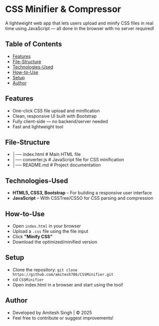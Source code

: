 # CSS Minifier & Compressor
A lightweight web app that lets users upload and minify CSS files in real time using JavaScript — all done in the browser with no server required!

## Table of Contents

- [Features](#Features)
- [File-Structure](#File-Structure)
- [Technologies-Used](#Technologies-Used)
- [How-to-Use](#How-to-Use)
- [Setup](#Setup)
- [Author](#Author)

## Features
- One-click CSS file upload and minification
- Clean, responsive UI built with Bootstrap
- Fully client-side — no backend/server needed
- Fast and lightweight tool

## File-Structure
- │── index.html           # Main HTML file
- │── converter.js         # JavaScript file for CSS minification
- │── README.md            # Project documentation

## Technologies-Used
- **HTML5, CSS3, Bootstrap** – For building a responsive user interface  
- **JavaScript** – With CSSTree/CSSO for CSS parsing and compression

## How-to-Use
- Open `index.html` in your browser  
- Upload a `.css` file using the file input  
- Click **"Minify CSS"**  
- Download the optimized/minified version

## Setup
- Clone the repository: `git clone https://github.com/amitesh786/CSSMinifier.git`
- cd `CSSMinifier`
- Open index.html in a browser and start using the tool!

## Author
- Developed by Amitesh Singh | © 2025
- Feel free to contribute or suggest improvements!
